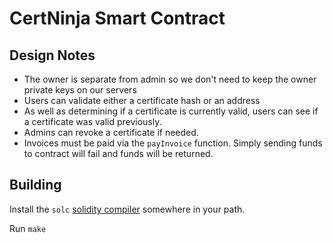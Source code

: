# CertNinja Smart Contract

## Design Notes
 
* The owner is separate from admin so we don't need to keep the owner private keys on our servers
* Users can validate either a certificate hash or an address
* As well as determining if a certificate is currently valid, users can see if a certificate was valid previously.
* Admins can revoke a certificate if needed.
* Invoices must be paid via the `payInvoice` function. Simply sending funds to contract will fail and funds will be returned.

## Building

Install the `solc` [solidity compiler](https://github.com/ethereum/solidity/releases) somewhere in your path.

Run `make`
